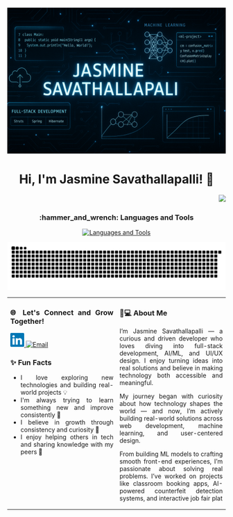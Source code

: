 <!-- 🔹 Banner -->
<p align="center">
  <img src="https://raw.githubusercontent.com/JasmineSavathallapalli/JasmineSavathallapalli/main/banner.png" alt="Banner" style="max-width: 100%; height: auto;" width="900"/>
</p>

<h1 align="center">Hi, I'm Jasmine Savathallapalli! 👋</h1>

<!-- 🔹 Visitor Badge -->
<p align="right">
  <img src="https://visitor-badge.laobi.icu/badge?page_id=JasmineSavathallapalli.visitor.badge&left_color=blue&right_color=black" />
</p>


<h3 align="center">:hammer_and_wrench: Languages and Tools</h3>

<p align="center">
  <a href="https://skillicons.dev">
    <img src="https://skillicons.dev/icons?i=python,java,c,git,github,js,react,nodejs,express,mongodb,mysql,django,bootstrap,figma" alt="Languages and Tools" />
  </a>
</p>



![GitHub Snake](https://raw.githubusercontent.com/OfficialCodeVoyage/OfficialCodeVoyage/refs/heads/output/github-snake-dark.svg)



<table>
<tr>
<td width="50%" valign="top" align="justify">

### 🌐 Let's Connect and Grow Together!

<p>
  <a href="https://www.linkedin.com/in/jasmine-savathallapalli-11716a2b9/" target="_blank">
    <img src="https://raw.githubusercontent.com/CLorant/readme-social-icons/main/large/filled/linkedin.svg" width="32px" alt="LinkedIn">
  </a>
  <a href="mailto:savathallapallijasmine@gmail.com" target="_blank">
    <img src="https://img.shields.io/badge/Email-D14836?style=flat&logo=gmail&logoColor=white" width="100px" alt="Email" />
  </a> 
</p>



### ✨ Fun Facts

<div align="justify">

- I love exploring new technologies and building real-world projects 💡  
- I'm always trying to learn something new and improve consistently 🔄  
- I believe in growth through consistency and curiosity 🌱  
- I enjoy helping others in tech and sharing knowledge with my peers 💬  

</div>

</td>
<td width="50%" valign="top" align="justify">

### 👩💻 About Me

I’m Jasmine Savathallapalli — a curious and driven developer who loves diving into full-stack development, AI/ML, and UI/UX design. I enjoy turning ideas into real solutions and believe in making technology both accessible and meaningful.

My journey began with curiosity about how technology shapes the world — and now, I’m actively building real-world solutions across web development, machine learning, and user-centered design.

From building ML models to crafting smooth front-end experiences, I’m passionate about solving real problems. I’ve worked on projects like classroom booking apps, AI-powered counterfeit detection systems, and interactive job fair plat
